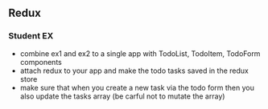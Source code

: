 ## Redux

### Student EX

- combine ex1 and ex2 to a single app with TodoList, TodoItem, TodoForm components
- attach redux to your app and make the todo tasks saved in the redux store
- make sure that when you create a new task via the todo form then you also update the tasks array (be carful not to mutate the array)